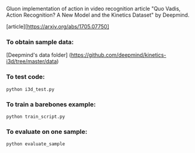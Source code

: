 Gluon implementation of action in video recognition article "Quo Vadis, Action Recognition? A New Model and the Kinetics Dataset" by Deepmind. 

[article][https://arxiv.org/abs/1705.07750]

### To obtain sample data:
[Deepmind's data folder] (https://github.com/deepmind/kinetics-i3d/tree/master/data)

### To test code:
```
python i3d_test.py
```
### To train a barebones example:
```
python train_script.py
```
### To evaluate on one sample:
```
python evaluate_sample
```

